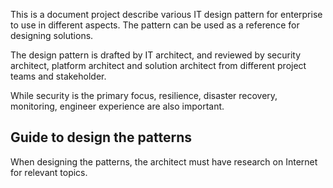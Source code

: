 This is a document project describe various IT design pattern for enterprise to use in different aspects. The pattern can be used as a reference for designing solutions.

The design pattern is drafted by IT architect, and reviewed by security architect, platform architect and solution architect from different project teams and stakeholder.

While security is the primary focus, resilience, disaster recovery, monitoring, engineer experience are also important.

## Guide to design the patterns

When designing the patterns, the architect must have research on Internet for relevant topics. 